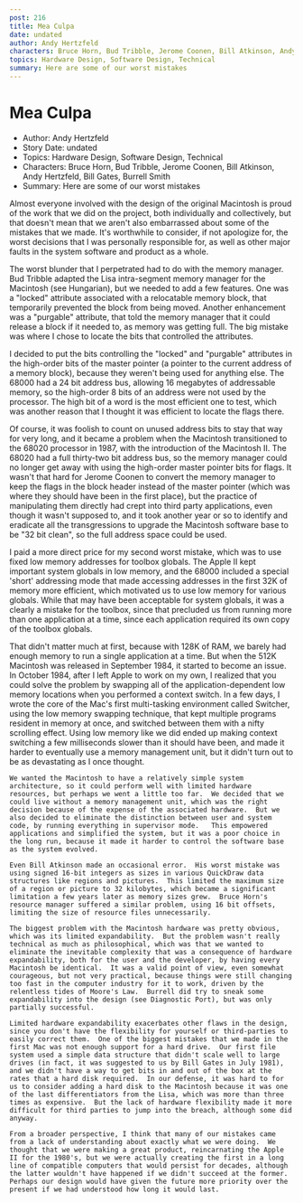 ```yaml
---
post: 216
title: Mea Culpa
date: undated
author: Andy Hertzfeld
characters: Bruce Horn, Bud Tribble, Jerome Coonen, Bill Atkinson, Andy Hertzfeld, Bill Gates, Burrell Smith
topics: Hardware Design, Software Design, Technical
summary: Here are some of our worst mistakes
---
```


# Mea Culpa
* Author: Andy Hertzfeld
* Story Date: undated
* Topics: Hardware Design, Software Design, Technical
* Characters: Bruce Horn, Bud Tribble, Jerome Coonen, Bill Atkinson, Andy Hertzfeld, Bill Gates, Burrell Smith
* Summary: Here are some of our worst mistakes

Almost everyone involved with the design of the original Macintosh is proud of the work that we did on the project, both individually and collectively, but that doesn't mean that we aren't also embarrassed about some of the mistakes that we made.  It's worthwhile to consider, if not apologize for, the worst decisions that I was personally responsible for, as well as other major faults in the system software and product as a whole.


   The worst blunder that I perpetrated had to do with the memory manager.  Bud Tribble adapted the Lisa intra-segment memory manager for the Macintosh (see Hungarian), but we needed to add a few features.  One was a "locked" attribute associated with a relocatable memory block, that temporarily prevented the block from being moved.  Another enhancement was a "purgable" attribute, that told the memory manager that it could release a block if it needed to, as memory was getting full.  The big mistake was where I chose to locate the bits that controlled the attributes.

   I decided to put the bits controlling the "locked" and "purgable" attributes in the high-order bits of the master pointer (a pointer to the current address of a memory block), because they weren't being used for anything else.  The 68000 had a 24 bit address bus, allowing 16 megabytes of addressable memory, so the high-order 8 bits of an address were not used by the processor.  The high bit of a word is the most efficient one to test, which was another reason that I thought it was efficient to locate the flags there.

   Of course, it was foolish to count on unused address bits to stay that way for very long, and it became a problem when the Macintosh transitioned to the 68020 processor in 1987, with the introduction of the Macintosh II.  The 68020 had a full thirty-two bit address bus, so the memory manager could no longer get away with using the high-order master pointer bits for flags.  It wasn't that hard for Jerome Coonen to convert the memory manager to keep the flags in the block header instead of the master pointer (which was where they should have been in the first place), but the practice of manipulating them directly had crept into third party applications, even though it wasn't supposed to, and it took another year or so to identify and eradicate all the transgressions to upgrade the Macintosh software base to be "32 bit clean", so the full address space could be used.

   I paid a more direct price for my second worst mistake, which was to use fixed low memory addresses for toolbox globals.  The Apple II kept important system globals in low memory, and the 68000 included a special 'short' addressing mode that made accessing addresses in the first 32K of memory more efficient, which motivated us to use low memory for various globals.  While that may have been acceptable for system globals, it was a clearly a mistake for the toolbox, since that precluded us from running more than one application at a time, since each application required its own copy of the toolbox globals.

   That didn't matter much at first, because with 128K of RAM, we barely had enough memory to run a single application at a time.  But when the 512K Macintosh was released in September 1984, it started to become an issue.  In October 1984, after I left Apple to work on my own, I realized that you could solve the problem by swapping all of the application-dependent low memory locations when you performed a context switch. In a few days, I wrote the core of the Mac's first multi-tasking environment called Switcher, using the low memory swapping technique, that kept multiple programs resident in memory at once, and switched between them with a nifty scrolling effect.  Using low memory like we did ended up making context switching a few milliseconds slower than it should have been, and made it harder to eventually use a memory management unit, but it didn't turn out to be as devastating as I once thought.

    We wanted the Macintosh to have a relatively simple system architecture, so it could perform well with limited hardware resources, but perhaps we went a little too far.  We decided that we could live without a memory management unit, which was the right decision because of the expense of the associated hardware.  But we also decided to eliminate the distinction between user and system code, by running everything in supervisor mode.   This empowered applications and simplified the system, but it was a poor choice in the long run, because it made it harder to control the software base as the system evolved.

    Even Bill Atkinson made an occasional error.  His worst mistake was using signed 16-bit integers as sizes in various QuickDraw data structures like regions and pictures.  This limited the maximum size of a region or picture to 32 kilobytes, which became a significant limitation a few years later as memory sizes grew.  Bruce Horn's resource manager suffered a similar problem, using 16 bit offsets, limiting the size of resource files unnecessarily.

    The biggest problem with the Macintosh hardware was pretty obvious, which was its limited expandability.  But the problem wasn't really technical as much as philosophical, which was that we wanted to eliminate the inevitable complexity that was a consequence of hardware expandability, both for the user and the developer, by having every Macintosh be identical.  It was a valid point of view, even somewhat courageous, but not very practical, because things were still changing too fast in the computer industry for it to work, driven by the relentless tides of Moore's Law.  Burrell did try to sneak some expandability into the design (see Diagnostic Port), but was only partially successful.

    Limited hardware expandability exacerbates other flaws in the design, since you don't have the flexibility for yourself or third-parties to easily correct them.  One of the biggest mistakes that we made in the first Mac was not enough support for a hard drive.  Our first file system used a simple data structure that didn't scale well to large drives (in fact, it was suggested to us by Bill Gates in July 1981), and we didn't have a way to get bits in and out of the box at the rates that a hard disk required.  In our defense, it was hard to for us to consider adding a hard disk to the Macintosh because it was one of the last differentiators from the Lisa, which was more than three times as expensive.  But the lack of hardware flexibility made it more difficult for third parties to jump into the breach, although some did anyway.

    From a broader perspective, I think that many of our mistakes came from a lack of understanding about exactly what we were doing.  We thought that we were making a great product, reincarnating the Apple II for the 1980's, but we were actually creating the first in a long line of compatible computers that would persist for decades, although the latter wouldn't have happened if we didn't succeed at the former.  Perhaps our design would have given the future more priority over the present if we had understood how long it would last.

